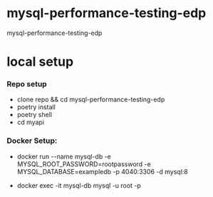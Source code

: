 # mysql-performance-testing-edp
mysql-performance-testing-edp



# local setup

### Repo setup
* clone repo && cd mysql-performance-testing-edp
* poetry install
* poetry shell
* cd myapi


### Docker Setup: 
* docker run --name mysql-db -e MYSQL_ROOT_PASSWORD=rootpassword -e MYSQL_DATABASE=exampledb -p 4040:3306 -d mysql:8

* docker exec -it mysql-db mysql -u root -p



